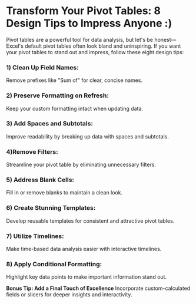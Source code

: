 # Transform Your Pivot Tables: 8 Design Tips to Impress Anyone :)



Pivot tables are a powerful tool for data analysis, but let's be honest—Excel's default pivot tables often look bland and uninspiring. If you want your pivot tables to stand out and impress, follow these eight design tips:

### 1) Clean Up Field Names: ###
Remove prefixes like "Sum of" for clear, concise names.

### 2) Preserve Formatting on Refresh: 
Keep your custom formatting intact when updating data.

### 3) Add Spaces and Subtotals: 
Improve readability by breaking up data with spaces and subtotals.

### 4)Remove Filters:
Streamline your pivot table by eliminating unnecessary filters.

### 5) Address Blank Cells:
Fill in or remove blanks to maintain a clean look.

### 6) Create Stunning Templates:
Develop reusable templates for consistent and attractive pivot tables.

### 7) Utilize Timelines:
Make time-based data analysis easier with interactive timelines.

### 8) Apply Conditional Formatting: 
Highlight key data points to make important information stand out.

**Bonus Tip: Add a Final Touch of Excellence** 
Incorporate custom-calculated fields or slicers for deeper insights and interactivity.
